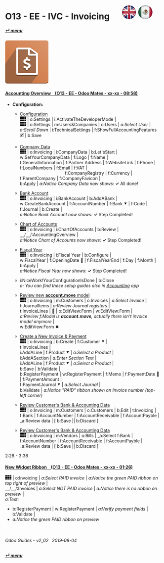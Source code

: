 # O13 - EE - IVC - Invoicing &nbsp;&nbsp;&nbsp;&nbsp; [![en-uk](/doc/img/en-uk_flag_button_small.png)](/en-uk/o13/ee/ivc/en-uk-o13-ee-ivc-invoicing-guides.md) [ ![es-mx](/doc/img/es-mx_flag_button_small.png)](/es-mx/o13/ee/ivc/es-mx-o13-ee-ivc-invoicing-guides.md)
#### [_&#x23CE; menu_](/en-uk/o13/ee/en-uk-o13-ee-guides-menu.md)  
### ![ivc](/doc/img/account_invoicing.png)

#### [Accounting Overview &nbsp;&nbsp; (O13 - EE - Odoo Mates - xx-xx - 08:58)](https://youtube.com/embed/hA6KSbR7YVI?autoplay=1&start=6&end=58&rel=0&nocount)
[***Sync***]: # (o13-ee-inv-invoicing-guides)  

- **Configuration:**  
  - [Configuration](https://youtube.com/embed/hA6KSbR7YVI?autoplay=1&start=6&end=54&rel=0)  
    ![apps](/doc/img/apps.png) | o:Settings | i:ActivateTheDeveloperMode |  
    ![apps](/doc/img/apps.png) | o:Settings | m:Users&Companies | o:Users | _a:Select User_ |  
    _a:Scroll Down_ | i:TechnicalSettings | f:ShowFullAccountingFeatures &#x1F5F9; | b:Save  

  - [Company Data](https://youtube.com/embed/hA6KSbR7YVI?autoplay=1&start=55&end=79&rel=0)  
    ![apps](/doc/img/apps.png) | o:Invoicing | i:CompanyData | b:Let'sStart |  
    w:SetYourCompanyData | f:Logo | f:Name |  
    t:GeneralInformation | f:Partner Address | f:WebsiteLink | f:Phone | f:LocalNumbers | f:Email | f:VAT |  
    &nbsp;&nbsp;&nbsp;&nbsp;&nbsp;&nbsp;&nbsp;&nbsp;&nbsp;&nbsp;&nbsp;&nbsp;&nbsp;&nbsp;&nbsp;&nbsp;&nbsp;
    &nbsp;&nbsp;&nbsp;&nbsp;&nbsp;&nbsp;&nbsp;&nbsp;&nbsp;&nbsp;&nbsp;&nbsp;&nbsp;&nbsp;&nbsp;&nbsp;&nbsp;&nbsp;
    f:CompanyRegistry | f:Currency | f:ParentCompany | f:CompanyFavicon |  
    b:Apply | _a:Notice Company Data now shows:_ **&#x2713;** All done!  

  - [Bank Account](https://youtube.com/embed/hA6KSbR7YVI?autoplay=1&start=80&end=92&rel=0)  
    ![apps](/doc/img/apps.png) | o:Invoicing | i:BankAccount | b:AddABank |  
    w:CreateBankAccount | f:AccountNumber | f:Bank &#x2BC6; | f:Code | f:Journal | b:Create |  
    _a:Notice Bank Account now shows:_ **&#x2713;** Step Completed!  

  - [Chart of Accounts](https://youtube.com/embed/hA6KSbR7YVI?autoplay=1&start=93&end=100&rel=0)  
    ![apps](/doc/img/apps.png) | o:Invoicing | i:ChartOfAccounts | b:Review |  
    &#x23BD;/&#x23BD;/:AccountingOverview |  
    _a:Notice Chart of Accounts now shows:_ **&#x2713;** Step Completed!  

  - [Fiscal Year](https://youtube.com/embed/hA6KSbR7YVI?autoplay=1&start=100&end=108&rel=0)   
    ![apps](/doc/img/apps.png) | o:Invoicing | i:Fiscal Year | b:Configure |  
    w:FiscalYear | f:OpeningDate &#x1F4C5; | f:FiscalYearEnd | f:Day | f:Month | b:Apply |  
    _a:Notice Fiscal Year now shows:_ **&#x2713;** Step Completed!  

  - i:NiceWork!YourConfigurationIsDone | b:Close  
    _a: You can find these setup guides also in [Accounting](/en-uk/o13/ee/inv/en-uk-o13-ee-acc-accounting-guides.md#accounting-overview--o13---ee---odoo-mates---xx-xx---0858) app_  

  - [Review new **account.move** model](https://youtube.com/embed/hA6KSbR7YVI?autoplay=1&start=108&end=144&rel=0)  
    ![apps](/doc/img/apps.png) | o:Invoicing | m:Customers | o:Invoices | _a:Select Invoice_ |  
	t:JournalItems | _a:Review Journal registers_ |  
	t:InvoiceLines | &#x1F41E; | o:EditView:Form | w:EditView:Form |  
	_a:Review f:Model is **account.move**, actually there isn't invoice model anymore_ |  
	w:EditView:Form &#x2716;  
    
  - [Create a New Invoice & Payment](https://youtube.com/embed/hA6KSbR7YVI?autoplay=1&start=148&end=218&rel=0)  
    ![apps](/doc/img/apps.png) | o:Invoicing | b:Create | f:Customer &#x2BC6; |  
	t:InvoiceLines |  
	i:AddALine | f:Product &#x2BC6; | _a:Select a Product_ |  
	i:AddASection | _a:Enter Section Text_ |  
	i:AddALine | f:Product &#x2BC6; | _a:Select a Product_ |  
	b:Save | b:Validate |  
	b:RegisterPayment | w:RegisterPayment | f:Memo | f:PaymentDate &#x1F4C5; | f:PaymentAmount |  
	f:PaymentJournal &#x2BC6; | _a:Select Journal_ |  
	b:Validate | _a:Notice "PAID" ribbon shown on Invoice number (top-left corner)_  

  - [Review Customer's Bank & Accounting Data](https://youtube.com/embed/hA6KSbR7YVI?autoplay=1&start=247&end=270&rel=0)  
    ![apps](/doc/img/apps.png) | o:Invoicing | m:Customers | o:Customers | b:Edit | t:Invoicing |  
	f:Bank | f:AccountNumber | f:AccountReceivable | f:AccountPayble | _a:Review data | \[ b:Save \|\| b:Discard ]  
	
  - [Review Customer's Bank & Accounting Data](https://youtube.com/embed/hA6KSbR7YVI?autoplay=1&start=247&end=270&rel=0)  
    ![apps](/doc/img/apps.png) | o:Invoicing | m:Vendors | o:Bills | _a:Select
	f:Bank | f:AccountNumber | f:AccountReceivable | f:AccountPayble | _a:Review data | \[ b:Save \|\| b:Discard ]  
	
	
	
2:28 - 3:38    
  
[***cocacola 1:59***]: # (Odoo13 Accounting Overview)  


#### [New Widget Ribbon &nbsp;&nbsp; (O13 - EE - Odoo Mates - xx-xx - 01:26)](https://youtube.com/embed/Adg5rrfXl0Y?autoplay=1&start=0&end=71&rel=0)  
![apps](/doc/img/apps.png) | o:Invoicing | _a:Select PAID invoice_ | _a:Notice the green PAID ribbon on top right of preview_ |  
&#x23BD;/&#x23BD;/:Invoices | _a:Select NOT PAID invoice_ | _a:Notice there is no ribbon on preview_ |  
_a:Test:_  
  - b:RegisterPayment | w:RegisterPayment | _a:Verify payment fields_ | b:Validate |  
  - _a:Notice the green PAID ribbon on preview_  
  
<br>

###### Odoo Guides - v2_02 &nbsp; 2019-08-04  
**[_&#x23CE; menu_](/en-uk/o13/ee/en-uk-o13-ee-guides-menu.md)**  

